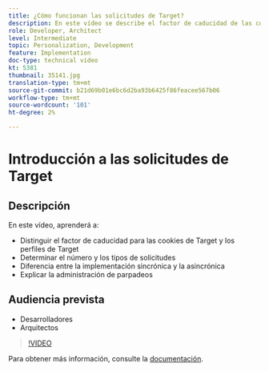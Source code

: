 ```yaml
---
title: ¿Cómo funcionan las solicitudes de Target?
description: En este vídeo se describe el factor de caducidad de las cookies de Target y los perfiles de Target. Obtenga información sobre cómo determinar el número y los tipos de solicitudes de Target, diferenciar entre la implementación sincrónica y la asincrónica y explicar la administración de parpadeos.
role: Developer, Architect
level: Intermediate
topic: Personalization, Development
feature: Implementation
doc-type: technical video
kt: 5381
thumbnail: 35141.jpg
translation-type: tm+mt
source-git-commit: b21d69b01e6bc6d2ba93b6425f86feacee567b06
workflow-type: tm+mt
source-wordcount: '101'
ht-degree: 2%

---
```



# Introducción a las solicitudes de Target

## Descripción

En este vídeo, aprenderá a:

* Distinguir el factor de caducidad para las cookies de Target y los perfiles de Target
* Determinar el número y los tipos de solicitudes
* Diferencia entre la implementación sincrónica y la asincrónica
* Explicar la administración de parpadeos

## Audiencia prevista

* Desarrolladores
* Arquitectos

>[!VIDEO](https://video.tv.adobe.com/v/35141/?quality=12)

Para obtener más información, consulte la [documentación](https://docs.adobe.com/content/help/en/target/using/implement-target/implementing-target.html).
